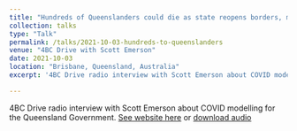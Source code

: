 ```yaml
---
title: "Hundreds of Queenslanders could die as state reopens borders, modelling predicts"
collection: talks
type: "Talk"
permalink: /talks/2021-10-03-hundreds-to-queenslanders
venue: "4BC Drive with Scott Emerson"
date: 2021-10-03
location: "Brisbane, Queensland, Australia"
excerpt: '4BC Drive radio interview with Scott Emerson about COVID modelling for the Queensland Government.'

---
```


4BC Drive radio interview with Scott Emerson about COVID modelling for the Queensland Government. [See  website here](https://www.4bc.com.au/hundreds-of-queenslanders-could-die-as-state-reopens-borders-modelling-predicts/) or [download audio](http://LachlanHamilton.github.io/files/Queensland's_COVID_modelling_Infections_set_to_rise_as_state_re-opens.mp3)

